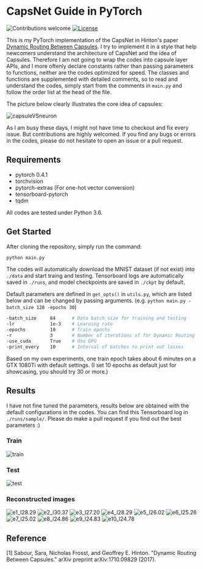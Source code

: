 # CapsNet Guide in PyTorch

![Contributions welcome](https://img.shields.io/badge/contributions-welcome-brightgreen.svg?style=plastic)
[![License](https://img.shields.io/badge/license-Apache%202.0-blue.svg?style=plastic)](https://opensource.org/licenses/Apache-2.0)

This is my PyTorch implementation of the CapsNet in Hinton's paper [Dynamic Routing Between Capsules](https://arxiv.org/abs/1710.09829v2). I try to implement it in a style that help newcomers understand the architecture of CapsNet and the idea of Capsules. Therefore I am not going to wrap the codes into capsule layer APIs, and I more oftenly declare constants rather than passing parameters to functions, neither are the codes optimized for speed. The classes and functions are supplemented with detailed comments, so to read and understand the codes, simply start from the comments in `main.py` and follow the order list at the head of the file.

The picture below clearly illustrates the core idea of capsules:

![capsuleVSneuron](./img/capsuleVSneuron.png)

As I am busy these days, I might not have time to checkout and fix every issue. But contributions are highly welcomed. If you find any bugs or errors in the codes, please do not hesitate to open an issue or a pull request.

## Requirements

- pytorch 0.4.1
- torchvision
- pytorch-extras (For one-hot vector conversion)
- tensorboard-pytorch
- tqdm

All codes are tested under Python 3.6.

## Get Started

After cloning the repository, simply run the command:

```bash
python main.py
```

The codes will automatically download the MNIST dataset (if not exist) into `./data` and start traing and testing. Tensorboard logs are automatically saved in `./runs`, and model checkpoints are saved in `./ckpt` by default.

Default parameters are defined in `get_opts()` in `utils.py`, which are listed below and can be changed by passing arguments. (e.g. `python main.py -batch_size 128 -epochs 30`)

```bash
-batch_size     64      # Data batch size for training and testing
-lr             1e-3    # Learning rate
-epochs         10      # Train epochs
-r              3       # Number of iterations of for Dynamic Routing
-use_cuda       True    # Use GPU
-print_every    10      # Interval of batches to print out losses
```

Based on my own experiments, one train epoch takes about 6 minutes on a GTX 1080Ti with default settings. (I set 10 epochs as default just for showcasing, you should try 30 or more.)

## Results

I have not fine tuned the parameters, results below are obtained with the default configurations in the codes. You can find this Tensorboard log in `./runs/sample/`. Please do make a pull request if you find out the best parameters :)

### Train 

![train](./img/train.png)

### Test

![test](./img/test.png)

### Reconstructed images

![e1_l28.29](./img/e1_l28.29.png)
![e2_l30.37](./img/e2_l30.37.png)
![e3_l27.20](./img/e3_l27.20.png)
![e4_l28.29](./img/e4_l28.29.png)
![e5_l26.02](./img/e5_l26.02.png)
![e6_l25.26](./img/e6_l25.26.png)
![e7_l25.02](./img/e7_l25.02.png)
![e8_l24.86](./img/e8_l24.86.png)
![e9_l24.83](./img/e9_l24.83.png)
![e10_l24.78](./img/e10_l24.78.png)

## Reference

[1] Sabour, Sara, Nicholas Frosst, and Geoffrey E. Hinton. "Dynamic Routing Between Capsules." arXiv preprint arXiv:1710.09829 (2017).
